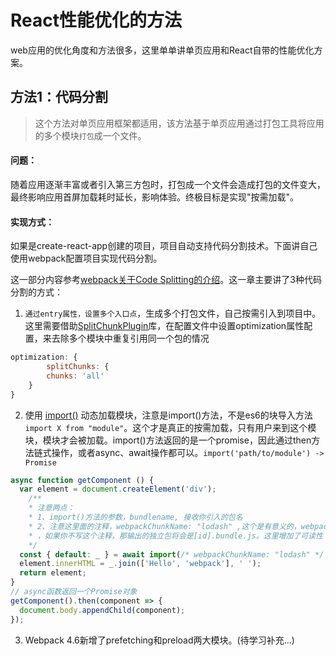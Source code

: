 # React性能优化的方法

web应用的优化角度和方法很多，这里单单讲单页应用和React自带的性能优化方案。

## 方法1：代码分割

> 这个方法对单页应用框架都适用，该方法基于单页应用通过打包工具将应用的多个模块`打包`成一个文件。

#### 问题：

随着应用逐渐丰富或者引入第三方包时，打包成一个文件会造成打包的文件变大，最终影响应用首屏加载耗时延长，影响体验。终极目标是实现"按需加载"。

#### 实现方式：

如果是create-react-app创建的项目，项目自动支持代码分割技术。下面讲自己使用webpack配置项目实现代码分割。

这一部分内容参考[webpack关于Code Splitting的介绍](<https://webpack.js.org/guides/code-splitting/>)。这一章主要讲了3种代码分割的方式：

1. `通过entry属性，设置多个入口点`，生成多个打包文件，自己按需引入到项目中。这里需要借助[SplitChunkPlugin](https://webpack.js.org/plugins/split-chunks-plugin/)库，在配置文件中设置optimization属性配置，来去除多个模块中重复引用同一个包的情况

```javascript
optimization: {
		splitChunks: {
		chunks: 'all'
	}
}
```

2. 使用 [import()](https://webpack.js.org/api/module-methods#import/) 动态加载模块，注意是import()方法，不是es6的块导入方法`import X from "module"`。这个才是真正的按需加载，只有用户来到这个模块，模块才会被加载。import()方法返回的是一个promise，因此通过then方法链式操作，或者async、await操作都可以。`import('path/to/module') -> Promise`

```js
async function getComponent () {
  var element = document.createElement('div');
	/**
	* 注意两点： 
	* 1、import()方法的参数，bundlename, 接收你引入的包名
	* 2、注意这里面的注释，webpackChunkName: "lodash" ,这个是有意义的，webpackChunkName的值将会使独立包名被设置为lodash.bundle.js
	* ，如果你不写这个注释，那输出的独立包将会是[id].bundle.js。这里增加了可读性
	*/
  const { default: _ } = await import(/* webpackChunkName: "lodash" */ 'lodash');
  element.innerHTML = _.join(['Hello', 'webpack'], ' ');
  return element;
}
// async函数返回一个Promise对象
getComponent().then(component => {
  document.body.appendChild(component);
});
```

3. Webpack 4.6新增了prefetching和preload两大模块。(待学习补充...)







